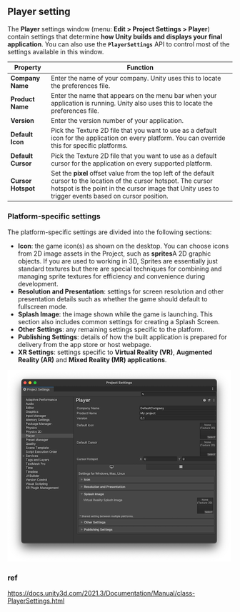 ## Player setting 
The **Player** settings window (menu: **Edit > Project Settings > Player**) contain settings that determine **how Unity builds and displays your final application**.  You can also use the **`PlayerSettings`** API to control most of the settings available in this window.


| **Property** | **Function** |
| --- | --- |
| **Company Name** | Enter the name of your company. Unity uses this to locate the preferences file. |
| **Product Name** | Enter the name that appears on the menu bar when your application is running. Unity also uses this to locate the preferences file. |
| **Version** | Enter the version number of your application. |
| **Default Icon** | Pick the Texture 2D file that you want to use as a default icon for the application on every platform. You can override this for specific platforms. |
| **Default Cursor** | Pick the Texture 2D file that you want to use as a default cursor for the application on every supported platform. |
| **Cursor Hotspot** | Set the **pixel** offset value from the top left of the default cursor to the location of the cursor hotspot. The cursor hotspot is the point in the cursor image that Unity uses to trigger events based on cursor position. |


###  Platform-specific settings

The platform-specific settings are divided into the following sections:

-   **Icon**: the game icon(s) as shown on the desktop. You can choose icons from 2D image assets in the Project, such as **sprites**A 2D graphic objects. If you are used to working in 3D, Sprites are essentially just standard textures but there are special techniques for combining and managing sprite textures for efficiency and convenience during development. 
-   **Resolution and Presentation**: settings for screen resolution and other presentation details such as whether the game should default to fullscreen mode.
-   **Splash Image**: the image shown while the game is launching. This section also includes common settings for creating a Splash Screen. 
-   **Other Settings**: any remaining settings specific to the platform.
-   **Publishing Settings**: details of how the built application is prepared for delivery from the app store or host webpage.
-   **XR Settings**: settings specific to **Virtual Reality (VR)**, **Augmented Reality (AR)** and **Mixed Reality (MR) applications**.

![](./player-settings-window.png)

### ref 
https://docs.unity3d.com/2021.3/Documentation/Manual/class-PlayerSettings.html
